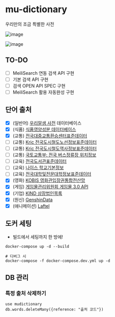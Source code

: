 # mu-dictionary
우리만의 조금 특별한 사전

![image](https://user-images.githubusercontent.com/47320945/194694784-b586fd7b-0613-4d67-afff-92badc5c9c67.png)

![image](https://user-images.githubusercontent.com/47320945/194694781-a9c792e7-2236-4ab0-8975-2e79750fe65a.png)

## TO-DO
* [ ] MeiliSearch 연동 검색 API 구현
* [ ] 기본 검색 API 구현
* [ ] 검색 OPEN API SPEC 구현
* [ ] MeiliSearch 활용 자동완성 구현

## 단어 출처
* [x] (일반어) [우리말샘 사전](https://opendict.korean.go.kr/member/memberDownloadList) 데이터베이스
* [x] (식품) [식품영양성분 데이터베이스](https://various.foodsafetykorea.go.kr/nutrient/general/down/list.do)
* [x] (교통) [전국대중교통환승센터표준데이터](https://www.data.go.kr/data/15034541/standard.do)
* [ ] (교통) [Kric 전국도시철도노선정보표준데이터](https://data.kric.go.kr/rips/M_01_01/detail.do?id=18)
* [ ] (교통) [Kric 전국도시철도역사정보표준데이터](https://data.kric.go.kr/rips/M_01_01/detail.do?id=32)
* [ ] (교통) [국토교통부: 전국 버스정류장 위치정보](https://www.data.go.kr/data/15067528/fileData.do)
* [ ] (교육) [전국도서관표준데이터](https://www.data.go.kr/data/15013109/standard.do)
* [ ] (교육) [나이스 학교기본정보](https://open.neis.go.kr/portal/data/service/selectServicePage.do?page=1&rows=10&sortColumn=&sortDirection=&infId=OPEN17020190531110010104913&infSeq=3&cateId=A0001)
* [ ] (교육) [전국대학및전문대학정보표준데이터](https://www.data.go.kr/data/15107736/standard.do)
* [x] (영화) [KOBIS 영화관입장권통합전산망](https://www.kobis.or.kr/kobis/business/mast/mvie/searchMovieList.do)
* [x] (게임) [게임물관리위원회 게임물 3.0 API](https://www.grac.or.kr/Game3.0/OpenAPIGuide.aspx)
* [x] (기업) [KIND 상장법인목록](https://kind.krx.co.kr/corpgeneral/corpList.do?method=loadInitPage)
* [x] (원신) [GenshinData](https://github.com/Masterain98/GenshinData/blob/main/TextMap/TextMapKR.json)
* [x] (애니메이션) [Laftel](https://www.laftel.net/)

## 도커 세팅
* 빌드에서 세팅까지 한 방에!
```shell
docker-compose up -d --build

# 디버그 시
docker-compose -f docker-compose.dev.yml up -d
```

## DB 관리
### 특정 출처 삭제하기
```shell
use mudictionary
db.words.deleteMany({reference: "출처 코드"})
```